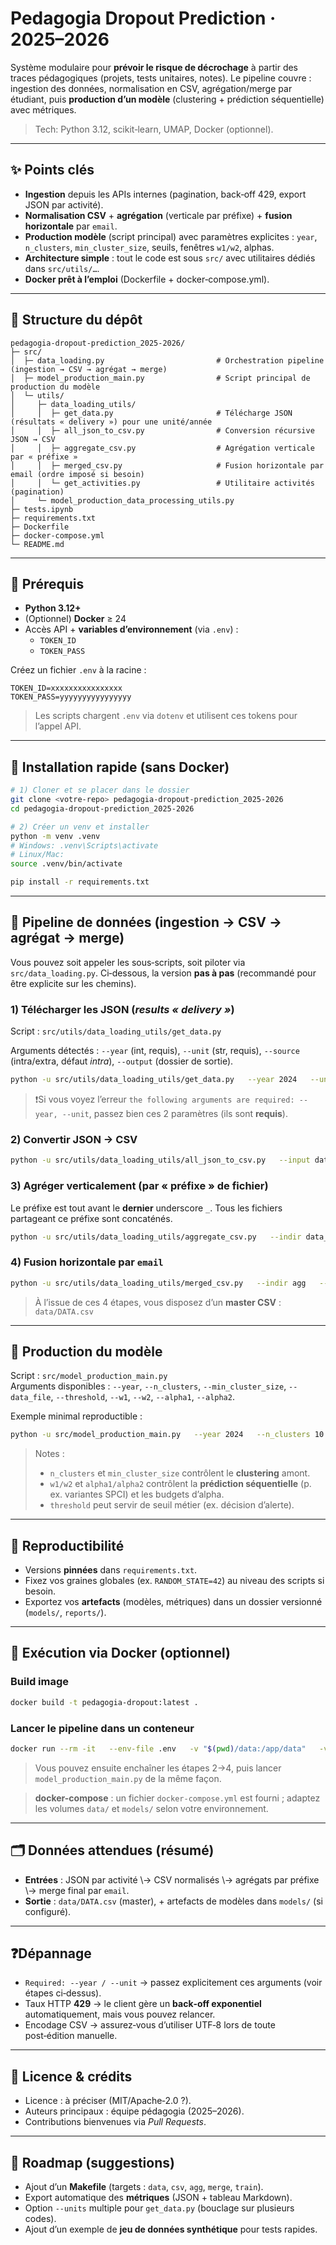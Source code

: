 # Pedagogia Dropout Prediction · 2025–2026

Système modulaire pour **prévoir le risque de décrochage** à partir des traces pédagogiques (projets, tests unitaires, notes). 
Le pipeline couvre : ingestion des données, normalisation en CSV, agrégation/merge par étudiant, puis **production d’un modèle** (clustering + prédiction séquentielle) avec métriques.

> Tech: Python 3.12, scikit‑learn, UMAP, Docker (optionnel).

---

## ✨ Points clés

- **Ingestion** depuis les APIs internes (pagination, back‑off 429, export JSON par activité).
- **Normalisation CSV** + **agrégation** (verticale par préfixe) + **fusion horizontale** par `email`.
- **Production modèle** (script principal) avec paramètres explicites : `year`, `n_clusters`, `min_cluster_size`, seuils, fenêtres `w1/w2`, alphas.
- **Architecture simple** : tout le code est sous `src/` avec utilitaires dédiés dans `src/utils/…`.
- **Docker prêt à l’emploi** (Dockerfile + docker‑compose.yml).

---

## 📁 Structure du dépôt

```
pedagogia-dropout-prediction_2025-2026/
├─ src/
│  ├─ data_loading.py                         # Orchestration pipeline (ingestion → CSV → agrégat → merge)
│  ├─ model_production_main.py                # Script principal de production du modèle
│  └─ utils/
│     ├─ data_loading_utils/
│     │  ├─ get_data.py                       # Télécharge JSON (résultats « delivery ») pour une unité/année
│     │  ├─ all_json_to_csv.py                # Conversion récursive JSON → CSV
│     │  ├─ aggregate_csv.py                  # Agrégation verticale par « préfixe »
│     │  ├─ merged_csv.py                     # Fusion horizontale par email (ordre imposé si besoin)
│     │  └─ get_activities.py                 # Utilitaire activités (pagination)
│     └─ model_production_data_processing_utils.py
├─ tests.ipynb
├─ requirements.txt
├─ Dockerfile
├─ docker-compose.yml
└─ README.md
```

---

## 🧰 Prérequis

- **Python 3.12+**
- (Optionnel) **Docker** ≥ 24
- Accès API + **variables d’environnement** (via `.env`) :  
  - `TOKEN_ID`  
  - `TOKEN_PASS`

Créez un fichier `.env` à la racine :

```env
TOKEN_ID=xxxxxxxxxxxxxxxx
TOKEN_PASS=yyyyyyyyyyyyyyyy
```

> Les scripts chargent `.env` via `dotenv` et utilisent ces tokens pour l’appel API.

---

## 🚀 Installation rapide (sans Docker)

```bash
# 1) Cloner et se placer dans le dossier
git clone <votre-repo> pedagogia-dropout-prediction_2025-2026
cd pedagogia-dropout-prediction_2025-2026

# 2) Créer un venv et installer
python -m venv .venv
# Windows: .venv\Scripts\activate
# Linux/Mac:
source .venv/bin/activate

pip install -r requirements.txt
```

---

## 🔄 Pipeline de données (ingestion → CSV → agrégat → merge)

Vous pouvez soit appeler les sous‑scripts, soit piloter via `src/data_loading.py`. Ci‑dessous, la version **pas à pas** (recommandé pour être explicite sur les chemins).

### 1) Télécharger les JSON (*results « delivery »*)

Script : `src/utils/data_loading_utils/get_data.py`

Arguments détectés : `--year` (int, requis), `--unit` (str, requis), `--source` (intra/extra, défaut *intra*), `--output` (dossier de sortie).

```bash
python -u src/utils/data_loading_utils/get_data.py   --year 2024   --unit B-CPE-100   --source intra   --output data/data_json
```

> ❗️Si vous voyez l’erreur `the following arguments are required: --year, --unit`, passez bien ces 2 paramètres (ils sont **requis**).

### 2) Convertir JSON → CSV

```bash
python -u src/utils/data_loading_utils/all_json_to_csv.py   --input data/data_json   --output data_csv
```

### 3) Agréger verticalement (par « préfixe » de fichier)

Le préfixe est tout avant le **dernier** underscore `_`. Tous les fichiers partageant ce préfixe sont concaténés.

```bash
python -u src/utils/data_loading_utils/aggregate_csv.py   --indir data_csv   --outdir agg   --filter "*.csv"
```

### 4) Fusion horizontale par `email`

```bash
python -u src/utils/data_loading_utils/merged_csv.py   --indir agg   --out data/DATA.csv
```

> À l’issue de ces 4 étapes, vous disposez d’un **master CSV** : `data/DATA.csv`

---

## 🤖 Production du modèle

Script : `src/model_production_main.py`  
Arguments disponibles : `--year`, `--n_clusters`, `--min_cluster_size`, `--data_file`, `--threshold`, `--w1`, `--w2`, `--alpha1`, `--alpha2`.

Exemple minimal reproductible :

```bash
python -u src/model_production_main.py   --year 2024   --n_clusters 10   --min_cluster_size 20   --data_file data/DATA.csv   --threshold 10.0   --w1 2 --w2 2   --alpha1 0.05 --alpha2 0.05
```

> Notes :
> - `n_clusters` et `min_cluster_size` contrôlent le **clustering** amont.
> - `w1/w2` et `alpha1/alpha2` contrôlent la **prédiction séquentielle** (p. ex. variantes SPCI) et les budgets d’alpha.
> - `threshold` peut servir de seuil métier (ex. décision d’alerte).

---

## 🧪 Reproductibilité

- Versions **pinnées** dans `requirements.txt`.
- Fixez vos graines globales (ex. `RANDOM_STATE=42`) au niveau des scripts si besoin.
- Exportez vos **artefacts** (modèles, métriques) dans un dossier versionné (`models/`, `reports/`).

---

## 🐳 Exécution via Docker (optionnel)

### Build image

```bash
docker build -t pedagogia-dropout:latest .
```

### Lancer le pipeline dans un conteneur

```bash
docker run --rm -it   --env-file .env   -v "$(pwd)/data:/app/data"   -v "$(pwd)/models:/app/models"   pedagogia-dropout:latest   python -u src/utils/data_loading_utils/get_data.py --year 2024 --unit B-CPE-100 --output data/data_json
```

> Vous pouvez ensuite enchaîner les étapes 2→4, puis lancer `model_production_main.py` de la même façon.

> **docker-compose** : un fichier `docker-compose.yml` est fourni ; adaptez les volumes `data/` et `models/` selon votre environnement.

---

## 🗂️ Données attendues (résumé)

- **Entrées** : JSON par activité \→ CSV normalisés \→ agrégats par préfixe \→ merge final par `email`.
- **Sortie** : `data/DATA.csv` (master), + artefacts de modèles dans `models/` (si configuré).

---

## ❓Dépannage

- `Required: --year / --unit` → passez explicitement ces arguments (voir étapes ci‑dessus).
- Taux HTTP **429** → le client gère un **back‑off exponentiel** automatiquement, mais vous pouvez relancer.
- Encodage CSV → assurez‑vous d’utiliser UTF‑8 lors de toute post‑édition manuelle.

---

## 📜 Licence & crédits

- Licence : à préciser (MIT/Apache‑2.0 ?).  
- Auteurs principaux : équipe pédagogia (2025–2026).  
- Contributions bienvenues via *Pull Requests*.

---

## 🧭 Roadmap (suggestions)

- Ajout d’un **Makefile** (targets : `data`, `csv`, `agg`, `merge`, `train`).
- Export automatique des **métriques** (JSON + tableau Markdown).
- Option `--units` multiple pour `get_data.py` (bouclage sur plusieurs codes).
- Ajout d’un exemple de **jeu de données synthétique** pour tests rapides.
